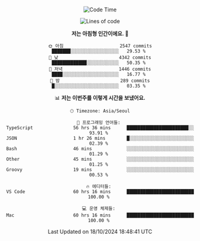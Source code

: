 <div align="center">

<br />

 <!--START_SECTION:waka-->
![Code Time](http://img.shields.io/badge/Code%20Time-3%2C385%20hrs%2050%20mins-blue)

![Lines of code](https://img.shields.io/badge/%EC%A0%80%EB%8A%94%20%EC%97%AC%ED%83%9C%EA%B9%8C%EC%A7%80%20-4.4%20million%20%EC%A4%84%EC%9D%98%20%EC%BD%94%EB%93%9C%EB%A5%BC%20%EC%9E%91%EC%84%B1%ED%96%88%EC%96%B4%EC%9A%94.-blue)

**저는 아침형 인간이에요. 🐤** 

```text
🌞 아침                     2547 commits        ███████░░░░░░░░░░░░░░░░░░   29.53 % 
🌆 낮　                     4342 commits        █████████████░░░░░░░░░░░░   50.35 % 
🌃 저녁                     1446 commits        ████░░░░░░░░░░░░░░░░░░░░░   16.77 % 
🌙 밤　                     289 commits         █░░░░░░░░░░░░░░░░░░░░░░░░   03.35 % 
```


📊 **저는 이번주를 이렇게 시간을 보냈어요.** 

```text
🕑︎ Timezone: Asia/Seoul

💬 프로그래밍 언어들: 
TypeScript               56 hrs 36 mins      ███████████████████████░░   93.91 % 
JSON                     1 hr 26 mins        █░░░░░░░░░░░░░░░░░░░░░░░░   02.39 % 
Bash                     46 mins             ░░░░░░░░░░░░░░░░░░░░░░░░░   01.29 % 
Other                    45 mins             ░░░░░░░░░░░░░░░░░░░░░░░░░   01.25 % 
Groovy                   19 mins             ░░░░░░░░░░░░░░░░░░░░░░░░░   00.53 % 

🔥 에디터들: 
VS Code                  60 hrs 16 mins      █████████████████████████   100.00 % 

💻 운영 체제들: 
Mac                      60 hrs 16 mins      █████████████████████████   100.00 % 
```


 Last Updated on 18/10/2024 18:48:41 UTC
<!--END_SECTION:waka-->

</div>
